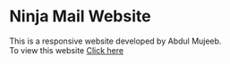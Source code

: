<h1>Ninja Mail Website</h1>
<p>This is a responsive website developed by Abdul Mujeeb.<br>To view this website <a href="https://ninja-mail-website.surge.sh">Click here</a></p>
